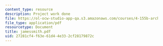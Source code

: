 ```yaml
---
content_type: resource
description: Project work done
file: https://ol-ocw-studio-app-qa.s3.amazonaws.com/courses/4-155b-architectural-design-level-iii-a-student-center-for-mit-fall-2004/27281cf4f63e61d44e332cf28179872c_jamessmith.pdf
file_type: application/pdf
resourcetype: Document
title: jamessmith.pdf
uid: 27281cf4-f63e-61d4-4e33-2cf28179872c
---
```

